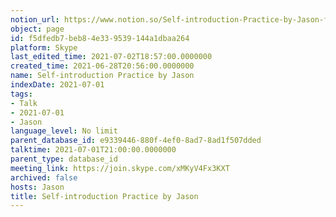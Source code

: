 ```yaml
---
notion_url: https://www.notion.so/Self-introduction-Practice-by-Jason-f5dfedb7beb84e339539144a1dbaa264
object: page
id: f5dfedb7-beb8-4e33-9539-144a1dbaa264
platform: Skype
last_edited_time: 2021-07-02T18:57:00.0000000
created_time: 2021-06-28T20:56:00.0000000
name: Self-introduction Practice by Jason
indexDate: 2021-07-01
tags:
- Talk
- 2021-07-01
- Jason
language_level: No limit
parent_database_id: e9339446-880f-4ef0-8ad7-8ad1f507dded
talktime: 2021-07-01T21:00:00.0000000
parent_type: database_id
meeting_link: https://join.skype.com/xMKyV4Fx3KXT
archived: false
hosts: Jason
title: Self-introduction Practice by Jason
---
```







